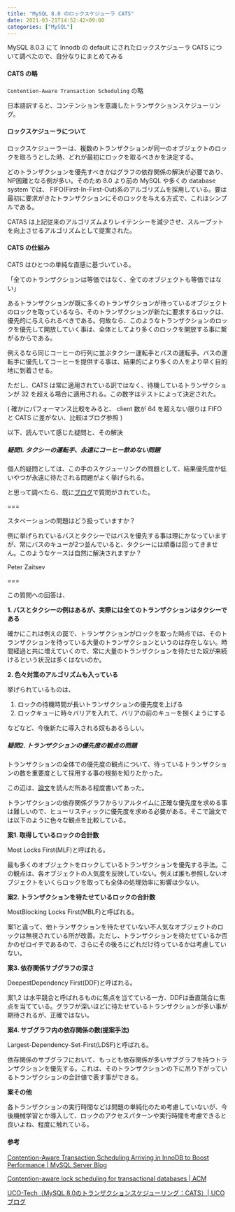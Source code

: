 ```yaml
---
title: "MySQL 8.0 のロックスケジューラ CATS"
date: 2021-03-21T14:52:42+09:00
categories: ["MySQL"]
---
```


MySQL 8.0.3 にて Innodb の default にされたロックスケジューラ CATS について調べたので、自分なりにまとめてみる

#### CATS の略
`Contention-Aware Transaction Scheduling` の略

日本語訳すると、コンテンションを意識したトランザクションスケジューリング。

#### ロックスケジューラについて
ロックスケジューラーは、複数のトランザクションが同一のオブジェクトのロックを取ろうとした時、どれが最初にロックを取るべきかを決定する。

どのトランザクションを優先すべきかはグラフの依存関係の解決が必要であり、NP困難となる例が多い。そのため 8.0 より前の MySQL や多くの database system では、 FIFO(First-In-First-Out)系のアルゴリズムを採用している。要は最初に要求がきたトランザクションにそのロックを与える方式で、これはシンプルである。

CATAS は上記従来のアルゴリズムよりレイテンシーを減少させ、スループットを向上させるアルゴリズムとして提案された。

#### CATS の仕組み
CATS はひとつの単純な直感に基づいている。

「全てのトランザクションは等価ではなく、全てのオブジェクトも等価ではない」

あるトランザクションが既に多くのトランザクションが待っているオブジェクトのロックを取っているなら、そのトランザクションが新たに要求するロックは、優先的に与えられるべきである。何故なら、このようなトランザクションのロックを優先して開放していく事は、全体としてより多くのロックを開放する事に繋がるからである。

例えるなら同じコーヒーの行列に並ぶタクシー運転手とバスの運転手。バスの運転手に優先してコーヒーを提供する事は、結果的により多くの人をより早く目的地に到着させる。

ただし、CATS は常に適用されている訳ではなく、待機しているトランザクションが 32 を超える場合に適用される。この数字はテストによって決定された。

( 確かにパフォーマンス比較をみると、 client 数が 64 を超えない限りは FIFO と CATS に差がない、比較はブログ参照 )

以下、読んでいて感じた疑問と、その解決

##### 疑問1. タクシーの運転手、永遠にコーヒー飲めない問題

個人的疑問としては、この手のスケジューリングの問題として、結果優先度が低いやつが永遠に待たされる問題がよく挙げられる。

と思って調べたら、既に[ブログ](https://mysqlserverteam.com/contention-aware-transaction-scheduling-arriving-in-innodb-to-boost-performance/#comment-18329)で質問がされていた。

===

スタベーションの問題はどう扱っていますか？ 

例に挙げられているバスとタクシーではバスを優先する事は理にかなっていますが、常にバスのキューが2つ並んでいると、タクシーには順番は回ってきません。このようなケースは自然に解決されますか？

Peter Zaitsev

===

この質問への回答は、

**1. バスとタクシーの例はあるが、実際には全てのトランザクションはタクシーである**

確かにこれは例えの罠で、トランザクションがロックを取った時点では、そのトランザクションを待っている大量のトランザクションというのは存在しない。時間経過と共に増えていくので、常に大量のトランザクションを待たせた奴が来続けるという状況は多くはないのか。

**2. 色々対策のアルゴリズムも入っている**

挙げられているものは、
1. ロックの待機時間が長いトランザクションの優先度を上げる
2. ロックキューに時々バリアを入れて、バリアの前のキューを捌くようにする

などなど、今後新たに導入される奴もあるらしい。

##### 疑問2. トランザクションの優先度の観点の問題
トランザクションの全体での優先度の観点について、待っているトランザクションの数を重要度として採用する事の根拠を知りたかった。

この辺は、[論文](https://dl.acm.org/doi/10.1145/3187009.3177740)を読んだ所ある程度書いてあった。

トランザクションの依存関係グラフからリアルタイムに正確な優先度を求める事は難しいので、ヒューリスティックに優先度を求める必要がある。そこで論文では以下のように色々な観点を比較している。

**案1. 取得しているロックの合計数**

Most Locks First(MLF)と呼ばれる。

最も多くのオブジェクトをロックしているトランザクションを優先する手法。この観点は、各オブジェクトの人気度を反映していない。例えば誰も参照しないオブジェクトをいくらロックを取っても全体の処理効率に影響は少ない。

**案2. トランザクションを待たせているロックの合計数**

MostBlocking Locks First(MBLF)と呼ばれる。

案1と違って、他トランザクションを待たせていない不人気なオブジェクトのロックは無視されている所が改善。ただし、トランザクションを待たせているか否かのゼロイチであるので、さらにその後ろにどれだけ待っているかは考慮していない。

**案3. 依存関係サブグラフの深さ**

DeepestDependency First(DDF)と呼ばれる。

案1,2 は水平競合と呼ばれるものに焦点を当てている一方、DDFは垂直競合に焦点を当てている。グラフが深いほどに待たせているトランザクションが多い事が期待されるが、正確ではない。

**案4. サブグラフ内の依存関係の数(提案手法)**

Largest-Dependency-Set-First(LDSF)と呼ばれる。

依存関係のサブグラフにおいて、もっとも依存関係が多いサブグラフを持つトランザクションを優先する。これは、そのトランザクションの下に吊り下がっているトランザクションの合計値で表す事ができる。

**案その他**

各トランザクションの実行時間などは問題の単純化のため考慮していないが、今後機械学習とか導入して、ロックのアクセスパターンや実行時間を考慮できると良いよね、程度に触れている。



#### 参考
[Contention-Aware Transaction Scheduling Arriving in InnoDB to Boost Performance | MySQL Server Blog](http://mysqlserverteam.com/contention-aware-transaction-scheduling-arriving-in-innodb-to-boost-performance/)

[Contention-aware lock scheduling for transactional databases | ACM](https://dl.acm.org/doi/abs/10.1145/3177732.3177740)

[UCO-Tech（MySQL 8.0のトランザクションスケジューリング：CATS）| UCOブログ](https://masato.ushio.org/blog/index.php/2018/03/04/uco-tech_mysql-8-0_trx_scheduling_cats/)